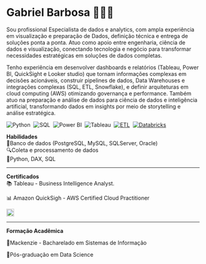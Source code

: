 # Gabriel Barbosa 🧑‍💻👋

Sou profissional Especialista de dados e analytics, com ampla experiência em visualização e preparação de Dados, definição técnica e entrega de soluções ponta a ponta. Atuo como apoio entre engenharia, ciência de dados e visualização, conectando tecnologia e negócio para transformar necessidades estratégicas em soluções de dados completas.

Tenho experiência em desenvolver dashboards e relatórios (Tableau, Power BI, QuickSight e Looker studio) que tornam informações complexas em decisões acionáveis, construir pipelines de dados, Data Warehouses e integrações complexas (SQL, ETL, Snowflake), e definir arquiteturas em cloud computing (AWS) otimizando governança e performance. Também atuo na preparação e análise de dados para ciência de dados e inteligência artificial, transformando dados em insights por meio de storytelling e análise estratégica.

![Python](https://img.shields.io/badge/Python-FFD43B?style=for-the-badge&logo=python&logoColor=blue)&nbsp;
![SQL](https://img.shields.io/badge/MySQL-005C84?style=for-the-badge&logo=mysql&logoColor=white)&nbsp;
![Power BI](https://img.shields.io/badge/PowerBI-F2C811?style=for-the-badge&logo=Power%20BI&logoColor=white)&nbsp;
![Tableau](https://custom-icon-badges.demolab.com/badge/Tableau-0176D3?logo=tableau&logoColor=fff)&nbsp;
[![ETL](https://custom-icon-badges.demolab.com/badge/ETL-9370DB?logo=etl-logo&logoColor=fff)](#)&nbsp;
[![Databricks](https://img.shields.io/badge/Databricks-FF3621?logo=databricks&logoColor=fff)](#)&nbsp;

**Habilidades**  
🎲Banco de dados (PostgreSQL, MySQL, SQLServer, Oracle)  
🔍Coleta e processamento de dados  
🐍Python, DAX, SQL  

-----------------------------

**Certificados**  
📚 Tableau - Business Intelligence Analyst.  

📊 Amazon QuickSigh - AWS Certified Cloud Practitioner

<img width="20" height="20" alt="image" src="https://github.com/user-attachments/assets/ec018f4d-d970-47d6-847b-91c424bb4ff6" />


-----------------------------

**Formação Acadêmica**

🚀Mackenzie - Bacharelado em Sistemas de Informação

🚀Pós-graduação em Data Science

